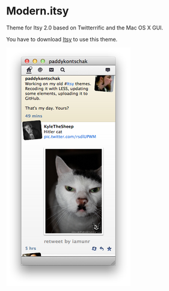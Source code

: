 Modern.itsy
===========

Theme for Itsy 2.0 based on Twitterrific and the Mac OS X GUI.

You have to download [Itsy](http://mowglii.com/itsy/) to use this theme.

![itsy-modern theme applied to Itsy](https://github.com/paddykontschak/modern.itsy/raw/master/screenshot/itsy.png)